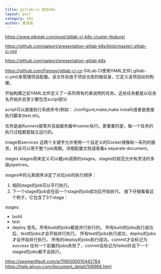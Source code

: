 ```yaml
---
title: gitlab-ci 结合k8s
layout: post
category: k8s
author: 夏泽民
---
```

https://www.qikqiak.com/post/gitlab-ci-k8s-cluster-feature/

https://github.com/galexrt/presentation-gitlab-k8s/blob/master/.gitlab-ci.yml

https://github.com/galexrt/presentation-gitlab-k8s

https://github.com/Fennay/gitlab-ci-cn
GitLab CI使用YAML文件(.gitlab-ci.yml)来管理项目配置。该文件存放于项目仓库的根目录，它定义该项目如何构建。

开始构建之前YAML文件定义了一系列带有约束说明的任务。这些任务都是以任务名开始并且至少要包含script部分
<!-- more -->
script可以直接执行系统命令(例如：./configure;make;make install)或者是直接执行脚本(test.sh)。

任务是由Runners接管并且由服务器中runner执行。更重要的是，每一个任务的执行过程都是独立运行的。

image和services
这两个关键字允许使用一个自定义的Docker镜像和一系列的服务，并且可以用于整个job周期。详细配置文档请查看a separate document。

stages
stages用来定义可以被job调用的stages。stages的规范允许有灵活的多级pipelines。

stages中的元素顺序决定了对应job的执行顺序：

1. 相同stage的job可以平行执行。
2. 下一个stage的job会在前一个stage的job成功后开始执行。
接下仔细看看这个例子，它包含了3个stage：

stages:
 - build
 - test
 - deploy
首先，所有build的jobs都是并行执行的。
所有build的jobs执行成功后，test的jobs才会开始并行执行。
所有test的jobs执行成功，deploy的jobs才会开始并行执行。
所有的deploy的jobs执行成功，commit才会标记为success
任何一个前置的jobs失败了，commit会标记为failed并且下一个stages的jobs都不会执行。

https://segmentfault.com/a/1190000010442764
https://help.aliyun.com/document_detail/106968.html


